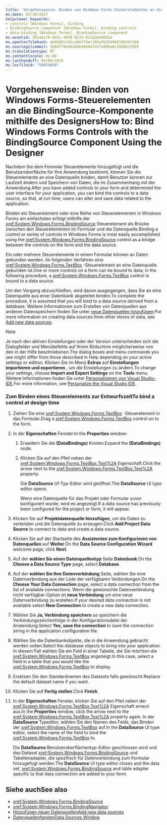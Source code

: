 ```yaml
---
title: 'Vorgehensweise: Binden von Windows Forms-Steuerelementen an die BindingSource-Komponente mithilfe des Designers'
ms.date: 03/30/2017
helpviewer_keywords:
- controls [Windows Forms], binding
- BindingSource component [Windows Forms], binding controls
- data binding [Windows Forms], BindingSource component
ms.assetid: 391ae170-de5c-40f8-8233-91cb2ee4683a
ms.openlocfilehash: 4e6b85e1d1ca667f4ec189a7b2549667db24f10d
ms.sourcegitcommit: 5b6d778ebb269ee6684fb57ad69a8c28b06235b9
ms.translationtype: MT
ms.contentlocale: de-DE
ms.lasthandoff: 04/08/2019
ms.locfileid: "59074650"
---
```

# <a name="how-to-bind-windows-forms-controls-with-the-bindingsource-component-using-the-designer"></a><span data-ttu-id="1d3a1-102">Vorgehensweise: Binden von Windows Forms-Steuerelementen an die BindingSource-Komponente mithilfe des Designers</span><span class="sxs-lookup"><span data-stu-id="1d3a1-102">How to: Bind Windows Forms Controls with the BindingSource Component Using the Designer</span></span>
<span data-ttu-id="1d3a1-103">Nachdem Sie dem Formular Steuerelemente hinzugefügt und die Benutzeroberfläche für Ihre Anwendung bestimmt, können Sie die Steuerelemente an eine Datenquelle binden, damit Benutzer können zur Laufzeit ändern und Speichern von Daten, die im Zusammenhang mit der Anwendung.</span><span class="sxs-lookup"><span data-stu-id="1d3a1-103">After you have added controls to your form and determined the user interface for your application, you can bind the controls to a data source, so that, at run time, users can alter and save data related to the application.</span></span>  
  
 <span data-ttu-id="1d3a1-104">Binden ein Steuerelement oder eine Reihe von Steuerelementen in Windows Forms am einfachsten erfolgt mithilfe der <xref:System.Windows.Forms.BindingSource> Steuerelement als Brücke zwischen den Steuerelementen im Formular und die Datenquelle.</span><span class="sxs-lookup"><span data-stu-id="1d3a1-104">Binding a control or series of controls in Windows Forms is most easily accomplished using the <xref:System.Windows.Forms.BindingSource> control as a bridge between the controls on the form and the data source.</span></span>  
  
 <span data-ttu-id="1d3a1-105">Ein oder mehrere Steuerelemente in einem Formular können an Daten gebunden werden. Im folgenden Verfahren eine <xref:System.Windows.Forms.TextBox> -Steuerelement an eine Datenquelle gebunden ist.</span><span class="sxs-lookup"><span data-stu-id="1d3a1-105">One or more controls on a form can be bound to data; in the following procedure, a <xref:System.Windows.Forms.TextBox> control is bound to a data source.</span></span>  
  
 <span data-ttu-id="1d3a1-106">Um den Vorgang abzuschließen, wird davon ausgegangen, dass Sie an eine Datenquelle aus einer Datenbank abgeleitet binden.</span><span class="sxs-lookup"><span data-stu-id="1d3a1-106">To complete the procedure, it is assumed that you will bind to a data source derived from a database.</span></span> <span data-ttu-id="1d3a1-107">Weitere Informationen zum Erstellen von Datenquellen aus anderen Datenspeichern finden Sie unter [neue Datenquellen hinzufügen](/visualstudio/data-tools/add-new-data-sources).</span><span class="sxs-lookup"><span data-stu-id="1d3a1-107">For more information on creating data sources from other stores of data, see [Add new data sources](/visualstudio/data-tools/add-new-data-sources).</span></span>  
  
> [!NOTE]
>  <span data-ttu-id="1d3a1-108">Je nach den aktiven Einstellungen oder der Version unterscheiden sich die Dialogfelder und Menübefehle auf Ihrem Bildschirm möglicherweise von den in der Hilfe beschriebenen.</span><span class="sxs-lookup"><span data-stu-id="1d3a1-108">The dialog boxes and menu commands you see might differ from those described in Help depending on your active settings or edition.</span></span> <span data-ttu-id="1d3a1-109">Klicken Sie im Menü **Extras** auf **Einstellungen importieren und exportieren** , um die Einstellungen zu ändern.</span><span class="sxs-lookup"><span data-stu-id="1d3a1-109">To change your settings, choose **Import and Export Settings** on the **Tools** menu.</span></span> <span data-ttu-id="1d3a1-110">Weitere Informationen finden Sie unter [Personalisieren von Visual Studio-IDE](/visualstudio/ide/personalizing-the-visual-studio-ide).</span><span class="sxs-lookup"><span data-stu-id="1d3a1-110">For more information, see [Personalize the Visual Studio IDE](/visualstudio/ide/personalizing-the-visual-studio-ide).</span></span>  
  
### <a name="to-bind-a-control-at-design-time"></a><span data-ttu-id="1d3a1-111">Zum Binden eines Steuerelements zur Entwurfszeit</span><span class="sxs-lookup"><span data-stu-id="1d3a1-111">To bind a control at design time</span></span>  
  
1.  <span data-ttu-id="1d3a1-112">Ziehen Sie eine <xref:System.Windows.Forms.TextBox> -Steuerelement in das Formular.</span><span class="sxs-lookup"><span data-stu-id="1d3a1-112">Drag a <xref:System.Windows.Forms.TextBox> control on to the form.</span></span>  
  
2.  <span data-ttu-id="1d3a1-113">In der **Eigenschaften** Fenster:</span><span class="sxs-lookup"><span data-stu-id="1d3a1-113">In the **Properties** window:</span></span>  
  
    1.  <span data-ttu-id="1d3a1-114">Erweitern Sie die **(DataBindings)** Knoten.</span><span class="sxs-lookup"><span data-stu-id="1d3a1-114">Expand the **(DataBindings)** node.</span></span>  
  
    2.  <span data-ttu-id="1d3a1-115">Klicken Sie auf den Pfeil neben der <xref:System.Windows.Forms.TextBox.Text%2A> Eigenschaft.</span><span class="sxs-lookup"><span data-stu-id="1d3a1-115">Click the arrow next to the <xref:System.Windows.Forms.TextBox.Text%2A> property.</span></span>  
  
         <span data-ttu-id="1d3a1-116">Die **DataSource** UI-Typ-Editor wird geöffnet.</span><span class="sxs-lookup"><span data-stu-id="1d3a1-116">The **DataSource** UI type editor opens.</span></span>  
  
         <span data-ttu-id="1d3a1-117">Wenn eine Datenquelle für das Projekt oder Formular zuvor konfiguriert wurde, wird es angezeigt.</span><span class="sxs-lookup"><span data-stu-id="1d3a1-117">If a data source has previously been configured for the project or form, it will appear.</span></span>  
  
3.  <span data-ttu-id="1d3a1-118">Klicken Sie auf **Projektdatenquelle hinzufügen**, um die Daten zu verbinden und die Datenquelle zu erzeugen.</span><span class="sxs-lookup"><span data-stu-id="1d3a1-118">Click **Add Project Data Source** to connect to data and create a data source.</span></span>  
  
4.  <span data-ttu-id="1d3a1-119">Klicken Sie auf der Startseite des **Assistenten zum Konfigurieren von Datenquellen** auf **Weiter**.</span><span class="sxs-lookup"><span data-stu-id="1d3a1-119">On the **Data Source Configuration Wizard** welcome page, click **Next**.</span></span>  
  
5.  <span data-ttu-id="1d3a1-120">Auf der **wählen Sie einen Datenquellentyp** Seite **Datenbank**.</span><span class="sxs-lookup"><span data-stu-id="1d3a1-120">On the **Choose a Data Source Type** page, select **Database**.</span></span>  
  
6.  <span data-ttu-id="1d3a1-121">Auf der **wählen Sie Ihre Datenverbindung** Seite, wählen Sie eine Datenverbindung aus der Liste der verfügbaren Verbindungen.</span><span class="sxs-lookup"><span data-stu-id="1d3a1-121">On the **Choose Your Data Connection** page, select a data connection from the list of available connections.</span></span> <span data-ttu-id="1d3a1-122">Wenn die gewünschte Datenverbindung nicht verfügbar-Option ist **neue Verbindung** um eine neue Datenverbindung zu erstellen.</span><span class="sxs-lookup"><span data-stu-id="1d3a1-122">If your desired data connection is not available select **New Connection** to create a new data connection.</span></span>  
  
7.  <span data-ttu-id="1d3a1-123">Wählen Sie **Ja, Verbindung speichern** so speichern die Verbindungszeichenfolge in der Konfigurationsdatei der Anwendung.</span><span class="sxs-lookup"><span data-stu-id="1d3a1-123">Select **Yes, save the connection** to save the connection string in the application configuration file.</span></span>  
  
8.  <span data-ttu-id="1d3a1-124">Wählen Sie die Datenbankobjekte, die in die Anwendung gebracht werden sollen.</span><span class="sxs-lookup"><span data-stu-id="1d3a1-124">Select the database objects to bring into your application.</span></span> <span data-ttu-id="1d3a1-125">In diesem Fall wählen Sie ein Feld in einer Tabelle, die Sie möchten die <xref:System.Windows.Forms.TextBox> angezeigt.</span><span class="sxs-lookup"><span data-stu-id="1d3a1-125">In this case, select a field in a table that you would like the <xref:System.Windows.Forms.TextBox> to display.</span></span>  
  
9. <span data-ttu-id="1d3a1-126">Ersetzen Sie den Standardnamen des Datasets falls gewünscht.</span><span class="sxs-lookup"><span data-stu-id="1d3a1-126">Replace the default dataset name if you want.</span></span>  
  
10. <span data-ttu-id="1d3a1-127">Klicken Sie auf **Fertig stellen**.</span><span class="sxs-lookup"><span data-stu-id="1d3a1-127">Click **Finish**.</span></span>  
  
11. <span data-ttu-id="1d3a1-128">In der **Eigenschaften** Fenster, klicken Sie auf den Pfeil neben der <xref:System.Windows.Forms.TextBox.Text%2A> Eigenschaft erneut aus.</span><span class="sxs-lookup"><span data-stu-id="1d3a1-128">In the **Properties** window, click the arrow next to the <xref:System.Windows.Forms.TextBox.Text%2A> property again.</span></span> <span data-ttu-id="1d3a1-129">In der **DataSource** Typeditor, wählen Sie den Namen des Felds, das Binden der <xref:System.Windows.Forms.TextBox> auf.</span><span class="sxs-lookup"><span data-stu-id="1d3a1-129">In the **DataSource** UI type editor, select the name of the field to bind the <xref:System.Windows.Forms.TextBox> to.</span></span>  
  
     <span data-ttu-id="1d3a1-130">Die **DataSource** Benutzeroberflächentyp-Editor geschlossen wird und das Dataset <xref:System.Windows.Forms.BindingSource> und Tabellenadapter, die spezifisch für Datenverbindung zum Formular hinzugefügt werden.</span><span class="sxs-lookup"><span data-stu-id="1d3a1-130">The **DataSource** UI type editor closes and the data set, <xref:System.Windows.Forms.BindingSource> and table adapter specific to that data connection are added to your form.</span></span>  
  
## <a name="see-also"></a><span data-ttu-id="1d3a1-131">Siehe auch</span><span class="sxs-lookup"><span data-stu-id="1d3a1-131">See also</span></span>

- <xref:System.Windows.Forms.BindingSource>
- <xref:System.Windows.Forms.BindingNavigator>
- [<span data-ttu-id="1d3a1-132">Hinzufügen neuer Datenquellen</span><span class="sxs-lookup"><span data-stu-id="1d3a1-132">Add new data sources</span></span>](/visualstudio/data-tools/add-new-data-sources)
- [<span data-ttu-id="1d3a1-133">Datenquellenfenster</span><span class="sxs-lookup"><span data-stu-id="1d3a1-133">Data Sources Window</span></span>](https://docs.microsoft.com/previous-versions/visualstudio/visual-studio-2013/6ckyxa83(v=vs.120))